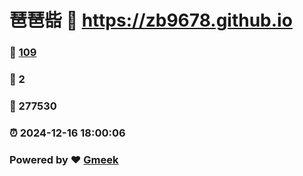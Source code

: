 # 琶琶啙 :link: https://zb9678.github.io 
### :page_facing_up: [109](https://zb9678.github.io/tag.html) 
### :speech_balloon: 2 
### :hibiscus: 277530 
### :alarm_clock: 2024-12-16 18:00:06 
### Powered by :heart: [Gmeek](https://github.com/Meekdai/Gmeek)
